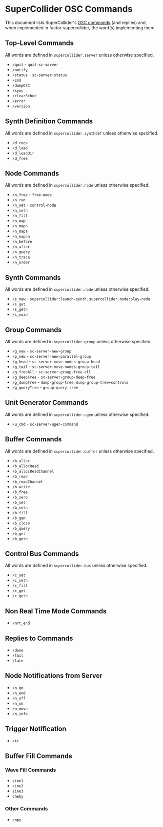 # SuperCollider OSC Commands

This document lists SuperCollider's [OSC commands](http://doc.sccode.org/Reference/Server-Command-Reference.html) (and replies) and, when implemented in factor-supercollider, the word(s) implementing them.

## Top-Level Commands
All words are defined in `supercollider.server` unless otherwise specified.
- `/quit` - `quit-sc-server`
- `/notify`
- `/status` - `sc-server-status`
- `/cmd`
- `/dumpOSC`
- `/sync`
- `/clearSched`
- `/error`
- `/version`

## Synth Definition Commands
All words are defined in `supercollider.synthdef` unless otherwise specified.
- `/d_recv`
- `/d_load`
- `/d_loadDir`
- `/d_free`

## Node Commands
All words are defined in `supercollider.node` unless otherwise specified.
- `/n_free` - `free-node`
- `/n_run`
- `/n_set` - `control-node`
- `/n_setn`
- `/n_fill`
- `/n_map`
- `/n_mapn`
- `/n_mapa`
- `/n_mapan`
- `/n_before`
- `/n_after`
- `/n_query`
- `/n_trace`
- `/n_order`

## Synth Commands
All words are defined in `supercollider.node` unless otherwise specified.
- `/s_new` - `supercollider:launch-synth`, `supercollider.node:play-node`
- `/s_get`
- `/s_getn`
- `/s_noid`

## Group Commands
All words are defined in `supercollider.group` unless otherwise specified.
- `/g_new` - `sc-server-new-group`
- `/p_new` - `sc-server-new-parallel-group`
- `/g_head` - `sc-server-move-nodes-group-head`
- `/g_tail` - `sc-server-move-nodes-group-tail`
- `/g_freeAll` - `sc-server-group-free-all`
- `/g_deepFree` - `sc-server-group-deep-free`
- `/g_dumpTree` - `dump-group-tree`, `dump-group-tree+controls`
- `/g_queryTree` - `group-query-tree`

## Unit Generator Commands
All words are defined in `supercollider.ugen` unless otherwise specified.
- `/u_cmd` - `sc-server-ugen-command`

## Buffer Commands
All words are defined in `supercollider.buffer` unless otherwise specified.
- `/b_alloc`
- `/b_allocRead`
- `/b_allocReadChannel`
- `/b_read`
- `/b_readChannel`
- `/b_write`
- `/b_free`
- `/b_zero`
- `/b_set`
- `/b_setn`
- `/b_fill`
- `/b_gen`
- `/b_close`
- `/b_query`
- `/b_get`
- `/b_getn`

## Control Bus Commands
All words are defined in `supercollider.bus` unless otherwise specified.
- `/c_set`
- `/c_setn`
- `/c_fill`
- `/c_get`
- `/c_getn`

## Non Real Time Mode Commands
- `/nrt_end`

## Replies to Commands
- `/done`
- `/fail`
- `/late`

## Node Notifications from Server
- `/n_go`
- `/n_end`
- `/n_off`
- `/n_on`
- `/n_move`
- `/n_info`

## Trigger Notification
- `/tr`

## Buffer Fill Commands

### Wave Fill Commands
- `sine1`
- `sine2`
- `sine3`
- `cheby`

### Other Commands
- `copy`
